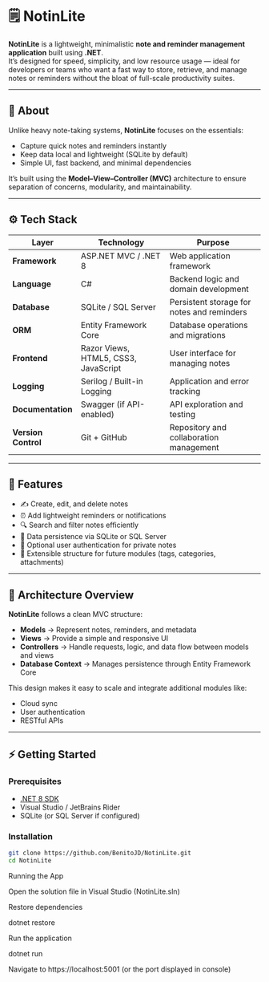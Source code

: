 # 🗒️ NotinLite

**NotinLite** is a lightweight, minimalistic **note and reminder management application** built using **.NET**.  
It’s designed for speed, simplicity, and low resource usage — ideal for developers or teams who want a fast way to store, retrieve, and manage notes or reminders without the bloat of full-scale productivity suites.

---

## 🧭 About

Unlike heavy note-taking systems, **NotinLite** focuses on the essentials:
- Capture quick notes and reminders instantly  
- Keep data local and lightweight (SQLite by default)  
- Simple UI, fast backend, and minimal dependencies  

It’s built using the **Model–View–Controller (MVC)** architecture to ensure separation of concerns, modularity, and maintainability.

---

## ⚙️ Tech Stack

| Layer | Technology | Purpose |
|--------|-------------|----------|
| **Framework** | ASP.NET MVC / .NET 8 | Web application framework |
| **Language** | C# | Backend logic and domain development |
| **Database** | SQLite / SQL Server | Persistent storage for notes and reminders |
| **ORM** | Entity Framework Core | Database operations and migrations |
| **Frontend** | Razor Views, HTML5, CSS3, JavaScript | User interface for managing notes |
| **Logging** | Serilog / Built-in Logging | Application and error tracking |
| **Documentation** | Swagger (if API-enabled) | API exploration and testing |
| **Version Control** | Git + GitHub | Repository and collaboration management |

---

## 🚀 Features

- ✍️ Create, edit, and delete notes  
- ⏰ Add lightweight reminders or notifications  
- 🔍 Search and filter notes efficiently  
- 💾 Data persistence via SQLite or SQL Server  
- 🔐 Optional user authentication for private notes  
- 🧩 Extensible structure for future modules (tags, categories, attachments)

---

## 🧱 Architecture Overview

**NotinLite** follows a clean MVC structure:

- **Models** → Represent notes, reminders, and metadata  
- **Views** → Provide a simple and responsive UI  
- **Controllers** → Handle requests, logic, and data flow between models and views  
- **Database Context** → Manages persistence through Entity Framework Core  

This design makes it easy to scale and integrate additional modules like:
- Cloud sync  
- User authentication  
- RESTful APIs  

---

## ⚡ Getting Started

### Prerequisites
- [.NET 8 SDK](https://dotnet.microsoft.com/download)
- Visual Studio / JetBrains Rider
- SQLite (or SQL Server if configured)

### Installation

```bash
git clone https://github.com/BenitoJD/NotinLite.git
cd NotinLite
```
Running the App

Open the solution file in Visual Studio (NotinLite.sln)

Restore dependencies

dotnet restore


Run the application

dotnet run


Navigate to https://localhost:5001 (or the port displayed in console)

